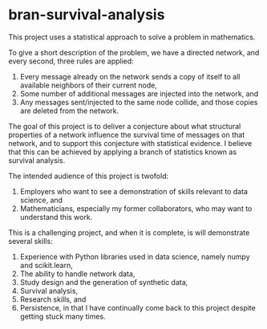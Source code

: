 # bran-survival-analysis
This project uses a statistical approach to solve a problem in mathematics. 

To give a short description of the problem, we have a directed network, and every second, three rules are applied:
  1) Every message already on the network sends a copy of itself to all available neighbors of their current node,
  2) Some number of additional messages are injected into the network, and
  3) Any messages sent/injected to the same node collide, and those copies are deleted from the network.

The goal of this project is to deliver a conjecture about what structural properties of a network influence the survival time of messages on that network, and to support this conjecture with statistical evidence. I believe that this can be achieved by applying a branch of statistics known as survival analysis.

The intended audience of this project is twofold:
  1) Employers who want to see a demonstration of skills relevant to data science, and 
  2) Mathematicians, especially my former collaborators, who may want to understand this work.

This is a challenging project, and when it is complete, is will demonstrate several skills:
  1) Experience with Python libraries used in data science, namely numpy and scikit.learn,
  2) The ability to handle network data,
  3) Study design and the generation of synthetic data,
  3) Survival analysis,
  4) Research skills, and
  5) Persistence, in that I have continually come back to this project despite getting stuck many times.
